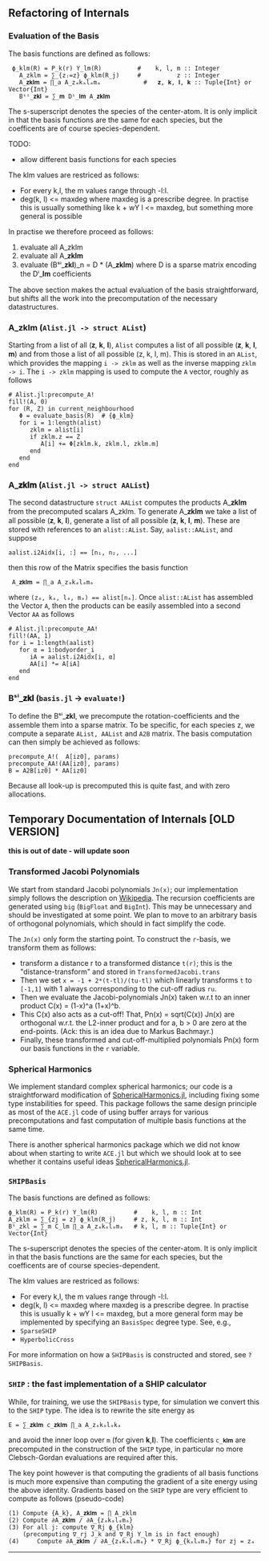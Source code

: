 ## Refactoring of Internals

### Evaluation of the Basis

The basis functions are defined as follows:
```
 ϕ_klm(R) = P_k(r) Y_lm(R̂)          #    k, l, m :: Integer
   A_zklm = ∑_{zⱼ=z} ϕ_klm(R_j)     #          z :: Integer
   A_𝐳𝐤𝐥𝐦 = ∏_a A_zₐkₐlₐmₐ            #   𝐳, 𝐤, 𝐥, 𝐤 :: Tuple{Int} or Vector{Int}
   Bˢⁱ_𝐳𝐤𝐥 = ∑_𝐦 Dⁱ_𝐥𝐦 A_𝐳𝐤𝐥𝐦
```
The s-superscript denotes the species of the center-atom. It is only implicit
in that the basis functions are the same for each species, but the coefficents
are of course species-dependent.

TODO:
 - allow different basis functions for each species

The klm values are restriced as follows:
* For every k,l, the m values range through -l:l.
* deg(k, l) <= maxdeg  where maxdeg is a prescribe degree. In practise this
is usually something like k + wY l <= maxdeg, but something more general is
possible

In practise we therefore proceed as follows:
 1. evaluate all  A_zklm
 2. evaluate all  A_𝐳𝐤𝐥𝐦
 3. evaluate  (Bˢⁱ_𝐳𝐤𝐥)_n = D * (A_𝐳𝐤𝐥𝐦)
    where D is a sparse matrix encoding the Dⁱ_𝐥𝐦 coefficients

The above section makes the actual evaluation of the basis straightforward, but
shifts all the work into the precomputation of the necessary datastructures.

### A_zklm (`Alist.jl -> struct AList`)

Starting from a list of all (𝐳, 𝐤, 𝐥), `Alist` computes a list of all possible
(𝐳, 𝐤, 𝐥, 𝐦) and from those a list of all possible (z, k, l, m). This is stored
in an `AList`, which provides the mapping `i -> zklm` as well as the inverse
mapping `zklm -> i`. The `i -> zklm` mapping is used to compute the `A` vector,
roughly as follows
```
# Alist.jl:precompute_A!
fill!(A, 0)
for (R, Z) in current_neighbourhood
   Φ = evaluate_basis(R)  # {ϕ_klm}
   for i = 1:length(alist)
      zklm = alist[i]
      if zklm.z == Z
         A[i] += Φ[zklm.k, zklm.l, zklm.m]
      end
   end
end
```

### A_𝐳𝐤𝐥𝐦 (`Alist.jl -> struct AAList`)

The second datastructure `struct AAList` computes the products A_𝐳𝐤𝐥𝐦 from the
precomputed scalars A_zklm. To generate A_𝐳𝐤𝐥𝐦 we take a list of all
possible (𝐳, 𝐤, 𝐥), generate a list of all possible (𝐳, 𝐤, 𝐥, 𝐦). These are
stored with references to an `alist::AList`. Say, `aalist::AAList`, and
suppose
```
aalist.i2Aidx[i, :] == [n₁, n₂, ...]
```
then this row of the Matrix specifies the basis function
```
 A_𝐳𝐤𝐥𝐦 = ∏_a A_zₐkₐlₐmₐ
```
where `(zₐ, kₐ, lₐ, mₐ) == alist[nₐ]`. Once `alist::AList` has assembled
the Vector `A`, then the products can be easily assembled into a second
Vector `AA` as follows
```
# Alist.jl:precompute_AA!
fill!(AA, 1)
for i = 1:length(aalist)
   for α = 1:bodyorder_i
      iA = aalist.i2Aidx[i, α]
      AA[i] *= A[iA]
   end
end
```

### Bˢⁱ_𝐳𝐤𝐥 (`basis.jl` -> `evaluate!`)

To define the Bˢⁱ_𝐳𝐤𝐥, we precompute the rotation-coefficients and the assemble
them into a sparse matrix. To be specific, for each species z, we compute
a separate `AList, AAList` and `A2B` matrix. The basis computation can then
simply be achieved as follows:
```
precompute_A!(  A[iz0], params)
precompute_AA!(AA[iz0], params)
B = A2B[iz0] * AA[iz0]
```
Because all look-up is precomputed this is quite fast, and with zero
allocations.


## Temporary Documentation of Internals [OLD VERSION]

**this is out of date - will update soon**

### Transformed Jacobi Polynomials

We start from standard Jacobi polynomials `Jn(x)`; our implementation simply follows the description on [Wikipedia](https://en.wikipedia.org/wiki/Jacobi_polynomials). The recursion coefficients are generated using `big` (`BigFloat` and `BigInt`). This may be unnecessary and should be investigated at some point. We plan to move to an arbitrary basis of orthogonal polynomials, which should in fact simplify the code.

The `Jn(x)` only form the starting point. To construct the `r`-basis, we transform them as follows:

- transform a distance r to a transformed distance `t(r)`; this is the "distance-transform" and stored in `TransformedJacobi.trans`
- Then we set `x = -1 + 2*(t-tl)/(tu-tl)` which linearly transforms `t` to `[-1,1]` with 1 always corresponding to the cut-off radius `ru`.
- Then we evaluate the Jacobi-polynomials Jn(x) taken w.r.t to an inner product C(x) = (1-x)^a (1+x)^b.
- This C(x) also acts as a cut-off! That, Pn(x) = sqrt(C(x)) Jn(x) are orthogonal w.r.t. the L2-inner product and for a, b > 0 are zero at the end-points. (Ack: this is an idea due to Markus Bachmayr.)
- Finally, these transformed and cut-off-multiplied polynomials Pn(x) form our basis functions in the `r` variable.

### Spherical Harmonics

We implement standard complex spherical harmonics; our code is a straightforward modification of [SphericalHarmonics.jl](https://github.com/milthorpe/SphericalHarmonics.jl), including fixing some type instabilities for speed. This package follows the same design principle as most of the `ACE.jl` code of using buffer arrays for various precomputations and fast computation of multiple basis functions at the same time.

There is another spherical harmonics package which we did not know about when starting to write `ACE.jl` but which we should look at to see whether it contains useful ideas [SphericalHarmonics.jl](https://github.com/hofmannmartin/SphericalHarmonics.jl).

### `SHIPBasis`

The basis functions are defined as follows:
```
ϕ_klm(R) = P_k(r) Y_lm(R̂)          #    k, l, m :: Int
A_zklm = ∑_{zj = z} ϕ_klm(R_j)     # z, k, l, m :: Int
Bˢ_zkl = ∑_m C_lm ∏_a A_zₐkₐlₐmₐ   # k, l, m :: Tuple{Int} or Vector{Int}
```
The s-superscript denotes the species of the center-atom. It is only implicit
in that the basis functions are the same for each species, but the coefficents
are of course species-dependent.

The klm values are restriced as follows:
* For every k,l, the m values range through -l:l.
* deg(k, l) <= maxdeg  where maxdeg is a prescribe degree. In practise this
is usually k + wY l <= maxdeg, but a more general form may be implemented
by specifying an `BasisSpec` degree type. See, e.g.,
* `SparseSHIP`
* `HyperbolicCross`

For more information  on how a `SHIPBasis` is constructed and stored, see
`?SHIPBasis`.

### `SHIP` : the fast implementation of a SHIP calculator

While, for training, we use the `SHIPBasis` type, for simulation we convert
this to the `SHIP` type. The idea is to rewrite the site energy as
```
E = ∑_𝐳𝐤𝐥𝐦 c_𝐳𝐤𝐥𝐦 ∏_a A_zₐkₐlₐkₐ
```
and avoid the inner loop over `m` (for given 𝐤,𝐥). The coefficients
`c_𝐤𝐥𝐦` are precomputed in the construction of the `SHIP` type, in particular
no more Clebsch-Gordan evaluations are required after this.

The key point however is that computing the gradients of all basis functions is
much more expensive than computing the gradient of a site energy using the above
identity. Gradients based on the `SHIP` type are very efficient to compute as
follows (pseudo-code)
```
(1) Compute {A_k}, A_𝐳𝐤𝐥𝐦 = ∏ A_zklm
(2) Compute ∂A_𝐳𝐤𝐥𝐦 / ∂A_{zₐkₐlₐmₐ}
(3) For all j: compute ∇_Rj ϕ_{klm}
    (precomputing ∇_rj J_k and ∇_Rj Y_lm is in fact enough)
(4)     Compute ∂A_𝐳𝐤𝐥𝐦 / ∂A_{zₐkₐlₐmₐ} * ∇_Rj ϕ_{kₐlₐmₐ} for zj = zₐ
```

---
